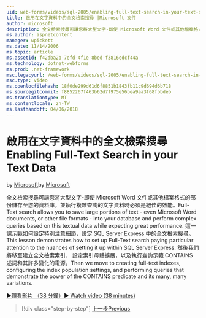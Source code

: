 ```yaml
---
uid: web-forms/videos/sql-2005/enabling-full-text-search-in-your-text-data
title: 啟用在文字資料中的全文檢索搜尋 |Microsoft 文件
author: microsoft
description: 全文檢索搜尋可讓您將大型文字-即使 Microsoft Word 文件或其他檔案格式的部份儲存至您的資料庫和執行複雜的 qu....
ms.author: aspnetcontent
manager: wpickett
ms.date: 11/14/2006
ms.topic: article
ms.assetid: f42dba2b-7efd-4f1e-8bed-f3816edcf44a
ms.technology: dotnet-webforms
ms.prod: .net-framework
msc.legacyurl: /web-forms/videos/sql-2005/enabling-full-text-search-in-your-text-data
msc.type: video
ms.openlocfilehash: 18f0de299d61d6f8851b1843fb11c9d694d6b718
ms.sourcegitcommit: f8852267f463b62d7f975e56bea9aa3f68fbbdeb
ms.translationtype: MT
ms.contentlocale: zh-TW
ms.lasthandoff: 04/06/2018
---
```

<a name="enabling-full-text-search-in-your-text-data"></a><span data-ttu-id="f0022-103">啟用在文字資料中的全文檢索搜尋</span><span class="sxs-lookup"><span data-stu-id="f0022-103">Enabling Full-Text Search in your Text Data</span></span>
====================
<span data-ttu-id="f0022-104">by [Microsoft](https://github.com/microsoft)</span><span class="sxs-lookup"><span data-stu-id="f0022-104">by [Microsoft](https://github.com/microsoft)</span></span>

<span data-ttu-id="f0022-105">全文檢索搜尋可讓您將大型文字-即使 Microsoft Word 文件或其他檔案格式的部份儲存至您的資料庫，並執行複雜查詢的文字資料時必須是絕佳的效能。</span><span class="sxs-lookup"><span data-stu-id="f0022-105">Full-Text search allows you to save large portions of text - even Microsoft Word documents, or other file formats - into your database and perform complex queries based on this textual data while expecting great performance.</span></span> <span data-ttu-id="f0022-106">這一課示範如何設定特別注意細節，設定 SQL Server Express 中的全文檢索搜尋。</span><span class="sxs-lookup"><span data-stu-id="f0022-106">This lesson demonstrates how to set up Full-Text search paying particular attention to the nuances of setting it up within SQL Server Express.</span></span> <span data-ttu-id="f0022-107">然後我們將移至建立全文檢索索引、 設定索引母體擴展，以及執行查詢示範 CONTAINS 述詞和其許多變化的電源。</span><span class="sxs-lookup"><span data-stu-id="f0022-107">Then we move to creating full-text indexes, configuring the index population settings, and performing queries that demonstrate the power of the CONTAINS predicate and its many, many variations.</span></span>

[<span data-ttu-id="f0022-108">&#9654;觀看影片 （38 分鐘）</span><span class="sxs-lookup"><span data-stu-id="f0022-108">&#9654; Watch video (38 minutes)</span></span>](https://channel9.msdn.com/Blogs/ASP-NET-Site-Videos/enabling-full-text-search-in-your-text-data)

> [!div class="step-by-step"]
> [<span data-ttu-id="f0022-109">上一步</span><span class="sxs-lookup"><span data-stu-id="f0022-109">Previous</span></span>](creating-and-using-stored-procedures.md)
